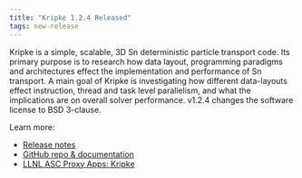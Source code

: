 ```yaml
---
title: "Kripke 1.2.4 Released"
tags: new-release
---
```


Kripke is a simple, scalable, 3D Sn deterministic particle transport code. Its primary purpose is to research how data layout, programming paradigms and architectures effect the implementation and performance of Sn transport. A main goal of Kripke is investigating how different data-layouts effect instruction, thread and task level parallelism, and what the implications are on overall solver performance. v1.2.4 changes the software license to BSD 3-clause.

Learn more:
- [Release notes](https://github.com/LLNL/Kripke/releases/tag/v1.2.4)
- [GitHub repo & documentation](https://github.com/LLNL/Kripke)
- [LLNL ASC Proxy Apps: Kripke](https://computing.llnl.gov/projects/co-design/kripke)
